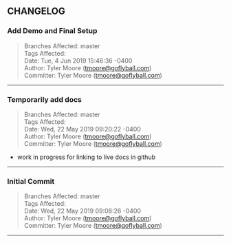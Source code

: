 ## CHANGELOG



### Add Demo and Final Setup

> Branches Affected: master  
> Tags Affected:   
> Date: Tue, 4 Jun 2019 15:46:36 -0400  
> Author: Tyler Moore (tmoore@goflyball.com)  
> Committer: Tyler Moore (tmoore@goflyball.com)  



---


### Temporarily add docs

> Branches Affected: master  
> Tags Affected:   
> Date: Wed, 22 May 2019 09:20:22 -0400  
> Author: Tyler Moore (tmoore@goflyball.com)  
> Committer: Tyler Moore (tmoore@goflyball.com)  

- work in progress for linking to live docs in github


---


### Initial Commit

> Branches Affected: master  
> Tags Affected:   
> Date: Wed, 22 May 2019 09:08:26 -0400  
> Author: Tyler Moore (tmoore@goflyball.com)  
> Committer: Tyler Moore (tmoore@goflyball.com)  



---


